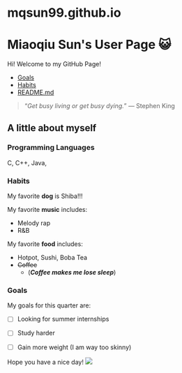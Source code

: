 # mqsun99.github.io
# Miaoqiu Sun's User Page :smiley_cat:
Hi! Welcome to my GitHub Page!

- [Goals](#goals)
- [Habits](#habits)
- [README.md](README.md)

> “*Get busy living or get busy dying.*” — Stephen King
> 
## A little about myself

### Programming Languages
C, C++, Java, 
### Habits
My favorite **dog** is Shiba!!!

My favorite **music** includes:
- Melody rap
- R&B 

My favorite **food** includes:
- Hotpot, Sushi, Boba Tea
- ~~Coffee~~ 
  - (***Coffee makes me lose sleep***)



### Goals
My goals for this quarter are:
- [ ] Looking for summer internships
- [ ] Study harder
- [ ] Gain more weight (I am way too skinny)


Hope you have a nice day!
<img src="https://thehappypuppysite.com/wp-content/uploads/2019/06/Mini-Shiba-Inu-HP-long.jpg">

